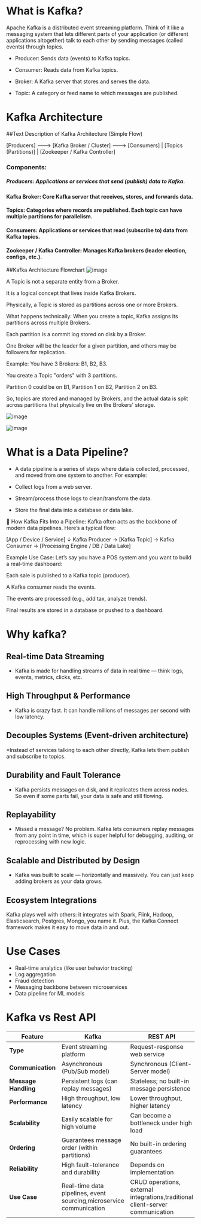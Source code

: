 # What is Kafka?
Apache Kafka is a distributed event streaming platform. Think of it like a messaging system that lets different parts of your application (or different applications altogether) talk to each other by sending messages (called events) through topics.

* Producer: Sends data (events) to Kafka topics.

* Consumer: Reads data from Kafka topics.

* Broker: A Kafka server that stores and serves the data.

* Topic: A category or feed name to which messages are published.

# Kafka Architecture

##Text Description of Kafka Architecture (Simple Flow)

[Producers] ---> [Kafka Broker / Cluster] ---> [Consumers]
                       |
                 [Topics (Partitions)]
                       |
                 [Zookeeper / Kafka Controller]
                 
### Components:
##### Producers: Applications or services that send (publish) data to Kafka.

#### Kafka Broker: Core Kafka server that receives, stores, and forwards data.

#### Topics: Categories where records are published. Each topic can have multiple partitions for parallelism.

#### Consumers: Applications or services that read (subscribe to) data from Kafka topics.

#### Zookeeper / Kafka Controller: Manages Kafka brokers (leader election, configs, etc.).

##Kafka Architecture Flowchart
![image](https://github.com/user-attachments/assets/554bb1b5-2a8d-4d6d-9491-d1e1b9b09a06)

A Topic is not a separate entity from a Broker.

It is a logical concept that lives inside Kafka Brokers.

Physically, a Topic is stored as partitions across one or more Brokers.

What happens technically:
When you create a topic, Kafka assigns its partitions across multiple Brokers.

Each partition is a commit log stored on disk by a Broker.

One Broker will be the leader for a given partition, and others may be followers for replication.

Example:
You have 3 Brokers: B1, B2, B3.

You create a Topic "orders" with 3 partitions.

Partition 0 could be on B1, Partition 1 on B2, Partition 2 on B3.

So, topics are stored and managed by Brokers, and the actual data is split across partitions that physically live on the Brokers' storage.

![image](https://github.com/user-attachments/assets/a25eb0d5-858e-4178-b564-eeb570aebf63)


![image](https://github.com/user-attachments/assets/d85ae14f-3ffa-480c-9271-4ee1d2d120d5)

# What is a Data Pipeline?
* A data pipeline is a series of steps where data is collected, processed, and moved from one system to another. For example:

* Collect logs from a web server.

* Stream/process those logs to clean/transform the data.

* Store the final data into a database or data lake.

🧩 How Kafka Fits Into a Pipeline:
Kafka often acts as the backbone of modern data pipelines. Here’s a typical flow:


[App / Device / Service] 
      ↓
  Kafka Producer → [Kafka Topic] → Kafka Consumer → [Processing Engine / DB / Data Lake]
  
Example Use Case:
Let’s say you have a POS system and you want to build a real-time dashboard:

Each sale is published to a Kafka topic (producer).

A Kafka consumer reads the events.

The events are processed (e.g., add tax, analyze trends).

Final results are stored in a database or pushed to a dashboard.



# Why kafka?


## Real-time Data Streaming
* Kafka is made for handling streams of data in real time — think logs, events, metrics, clicks, etc. 

## High Throughput & Performance
* Kafka is crazy fast. It can handle millions of messages per second with low latency.

## Decouples Systems (Event-driven architecture)
*Instead of services talking to each other directly, Kafka lets them publish and subscribe to topics. 

## Durability and Fault Tolerance
* Kafka persists messages on disk, and it replicates them across nodes. So even if some parts fail, your data is safe and still flowing.

## Replayability
* Missed a message? No problem. Kafka lets consumers replay messages from any point in time, which is super helpful for debugging, auditing, or reprocessing with new logic.

## Scalable and Distributed by Design
* Kafka was built to scale — horizontally and massively. You can just keep adding brokers as your data grows.

## Ecosystem Integrations
Kafka plays well with others: it integrates with Spark, Flink, Hadoop, Elasticsearch, Postgres, Mongo, you name it. Plus, the Kafka Connect framework makes it easy to move data in and out.

# Use Cases
* Real-time analytics (like user behavior tracking)
* Log aggregation
* Fraud detection
* Messaging backbone between microservices
* Data pipeline for ML models

# Kafka vs Rest API
| Feature            | Kafka                                                                     | REST API                                                   |
|--------------------|---------------------------------------------------------------------------|-------------------------------------------------------------|
| **Type**           | Event streaming platform                                                  | Request-response web service                                |
| **Communication**  | Asynchronous (Pub/Sub model)                                              | Synchronous (Client-Server model)                           |
| **Message Handling** | Persistent logs (can replay messages)                                   | Stateless; no built-in message persistence                  |
| **Performance**    | High throughput, low latency                                              | Lower throughput, higher latency                            |
| **Scalability**    | Easily scalable for high volume                                           | Can become a bottleneck under high load                     |
| **Ordering**       | Guarantees message order (within partitions)                              | No built-in ordering guarantees                             |
| **Reliability**    | High fault-tolerance and durability                                       | Depends on implementation                                   |
| **Use Case**       | Real-time data pipelines, event sourcing,microservice communication       | CRUD operations, external integrations,traditional client-server communication|                                         
                                                                        


